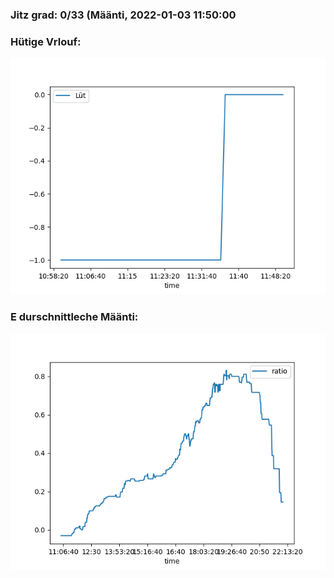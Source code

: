 ### Jitz grad: 0/33 (Määnti, 2022-01-03 11:50:00

### Hütige Vrlouf:
![Graph](Today.png)

### E durschnittleche Määnti:
![Graph](Määnti.png)